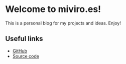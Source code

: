 # Welcome to miviro.es!
This is a personal blog for my projects and ideas. Enjoy!

## Useful links
- [GitHub](https://github.com/miviro/)
- [Source code](https://github.com/miviro/miviro)